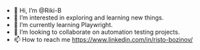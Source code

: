 - 👋 Hi, I’m @Riki-B
- 👀 I’m interested in exploring and learning new things. 
- 🌱 I’m currently learning Playwright.
- 💞️ I’m looking to collaborate on automation testing projects.
- 📫 How to reach me https://www.linkedin.com/in/risto-bozinov/

<!---
Riki-B/Riki-B is a ✨ special ✨ repository because its `README.md` (this file) appears on your GitHub profile.
You can click the Preview link to take a look at your changes.
--->
